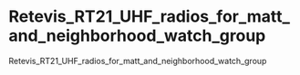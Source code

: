# Retevis_RT21_UHF_radios_for_matt_and_neighborhood_watch_group
Retevis_RT21_UHF_radios_for_matt_and_neighborhood_watch_group
